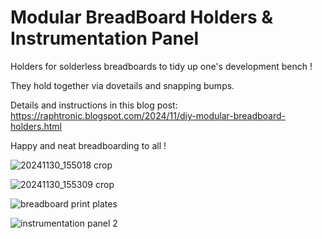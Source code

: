 # Modular BreadBoard Holders & Instrumentation Panel

Holders for solderless breadboards to tidy up one's development bench !

They hold together via dovetails and snapping bumps.

Details and instructions in this blog post: https://raphtronic.blogspot.com/2024/11/diy-modular-breadboard-holders.html

Happy and neat breadboarding to all !

![20241130_155018 crop](https://github.com/user-attachments/assets/9cf7740b-ed1a-4600-b2c9-9ac32f500934)

![20241130_155309 crop](https://github.com/user-attachments/assets/58f10bf5-6549-49c2-92fd-7f38d7b922a8)

![breadboard print plates](https://github.com/user-attachments/assets/1abb6d3a-201c-4eb3-b9b3-1805d2403ef8)

![instrumentation panel 2](https://github.com/user-attachments/assets/f3134da2-54b4-48f3-b41b-5520c19223fc)
